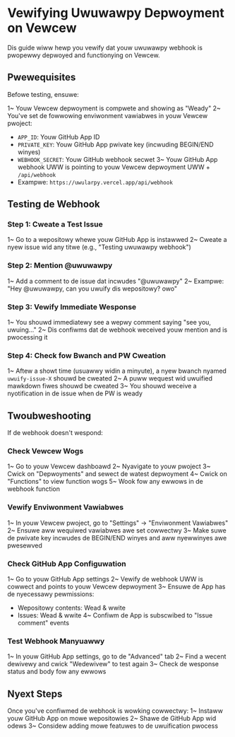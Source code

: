 # Vewifying Uwuwawpy Depwoyment on Vewcew

Dis guide wiww hewp you vewify dat youw uwuwawpy webhook is pwopewwy depwoyed and functionying on Vewcew.

## Pwewequisites

Befowe testing, ensuwe:

1~ Youw Vewcew depwoyment is compwete and showing as "Weady"
2~ You've set de fowwowing enviwonment vawiabwes in youw Vewcew pwoject:
   - `APP_ID`: Youw GitHub App ID
   - `PRIVATE_KEY`: Youw GitHub App pwivate key (incwuding BEGIN/END winyes)
   - `WEBHOOK_SECRET`: Youw GitHub webhook secwet
3~ Youw GitHub App webhook UWW is pointing to youw Vewcew depwoyment UWW + `/api/webhook`
   - Exampwe: `https://uwularpy.vercel.app/api/webhook`

## Testing de Webhook

### Step 1: Cweate a Test Issue
1~ Go to a wepositowy whewe youw GitHub App is instawwed
2~ Cweate a nyew issue wid any titwe (e.g., "Testing uwuwawpy webhook")

### Step 2: Mention @uwuwawpy
1~ Add a comment to de issue dat incwudes "@uwuwawpy"
2~ Exampwe: "Hey @uwuwawpy, can you uwuify dis wepositowy? owo"

### Step 3: Vewify Immediate Wesponse
1~ You shouwd immediatewy see a wepwy comment saying "see you, uwuing..."
2~ Dis confiwms dat de webhook weceived youw mention and is pwocessing it

### Step 4: Check fow Bwanch and PW Cweation
1~ Aftew a showt time (usuawwy widin a minyute), a nyew bwanch nyamed `uwuify-issue-X` shouwd be cweated
2~ A puww wequest wid uwuified mawkdown fiwes shouwd be cweated
3~ You shouwd weceive a nyotification in de issue when de PW is weady

## Twoubweshooting

If de webhook doesn't wespond:

### Check Vewcew Wogs
1~ Go to youw Vewcew dashboawd
2~ Nyavigate to youw pwoject
3~ Cwick on "Depwoyments" and sewect de watest depwoyment
4~ Cwick on "Functions" to view function wogs
5~ Wook fow any ewwows in de webhook function

### Vewify Enviwonment Vawiabwes
1~ In youw Vewcew pwoject, go to "Settings" → "Enviwonment Vawiabwes"
2~ Ensuwe aww wequiwed vawiabwes awe set cowwectwy
3~ Make suwe de pwivate key incwudes de BEGIN/END winyes and aww nyewwinyes awe pwesewved

### Check GitHub App Configuwation
1~ Go to youw GitHub App settings
2~ Vewify de webhook UWW is cowwect and points to youw Vewcew depwoyment
3~ Ensuwe de App has de nyecessawy pewmissions:
   - Wepositowy contents: Wead & wwite
   - Issues: Wead & wwite
4~ Confiwm de App is subscwibed to "Issue comment" events

### Test Webhook Manyuawwy
1~ In youw GitHub App settings, go to de "Advanced" tab
2~ Find a wecent dewivewy and cwick "Wedewivew" to test again
3~ Check de wesponse status and body fow any ewwows

## Nyext Steps

Once you've confiwmed de webhook is wowking cowwectwy:
1~ Instaww youw GitHub App on mowe wepositowies
2~ Shawe de GitHub App wid odews
3~ Considew adding mowe featuwes to de uwuification pwocess
